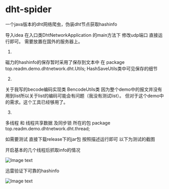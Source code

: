 # dht-spider
一个java版本的dht网络爬虫，伪装dht节点获取hashinfo

导入idea 
在入口类DhtNetworkApplication 的main方法下 修改udp端口
直接运行即可。
需要放置在国外的服务器上。 


1.
磁力的hashinfo的保存暂时采用了保存到文本中 在
package top.readm.demo.dhtnetwork.dht.Utils;
HashSaveUtils类中可见保存的细节

2.
关于我写的becode编码实现类
BencodeUtils类
因为整个demo中的报文并没有用到list所以关于list的编码可能会有问题（我没有测试list）。
但对于这个demo中的需求。这个工具已经够用了。

3.
多线程 和 线程共享数据  及同步锁
所在的包
package top.readm.demo.dhtnetwork.dht.thread;




如需要测试 直接下载release下的jar包 按照描述运行即可
以下为测试的截图


开启基本的几个线程后抓取info的情况

![Image text](https://github.com/readmlll/dht-spider/blob/master/img/1111.png)

迅雷验证下可靠的hashinfo

![Image text](https://github.com/readmlll/dht-spider/blob/master/img/222.png)


